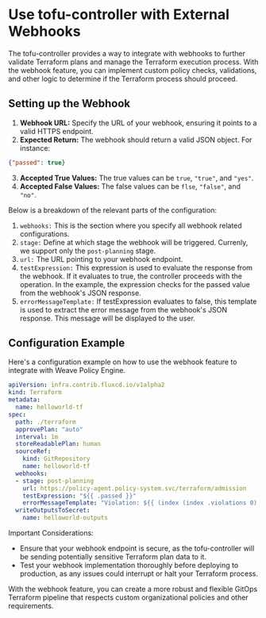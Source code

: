 # Use tofu-controller with External Webhooks

The tofu-controller provides a way to integrate with webhooks to further validate Terraform plans and manage the Terraform execution process. 
With the webhook feature, you can implement custom policy checks, validations, and other logic to determine if the Terraform process should proceed.

## Setting up the Webhook

1. **Webhook URL:** Specify the URL of your webhook, ensuring it points to a valid HTTPS endpoint.
2. **Expected Return:** The webhook should return a valid JSON object. For instance:
```json
{"passed": true}
```
3. **Accepted True Values:** The true values can be `true`, `"true"`, and `"yes"`.
4. **Accepted False Values:** The false values can be `flse`, `"false"`, and `"no"`.

Below is a breakdown of the relevant parts of the configuration:

1. `webhooks:` This is the section where you specify all webhook related configurations.
2. `stage:` Define at which stage the webhook will be triggered. Currenly, we support only the `post-planning` stage.
3. `url:` The URL pointing to your webhook endpoint.
4. `testExpression:` This expression is used to evaluate the response from the webhook. If it evaluates to true, the controller proceeds with the operation. In the example, the expression checks for the passed value from the webhook's JSON response.
5. `errorMessageTemplate:` If testExpression evaluates to false, this template is used to extract the error message from the webhook's JSON response. This message will be displayed to the user.

## Configuration Example

Here's a configuration example on how to use the webhook feature to integrate with Weave Policy Engine.
```yaml
apiVersion: infra.contrib.fluxcd.io/v1alpha2
kind: Terraform
metadata:
  name: helloworld-tf
spec:
  path: ./terraform
  approvePlan: "auto"
  interval: 1m
  storeReadablePlan: human
  sourceRef:
    kind: GitRepository
    name: helloworld-tf
  webhooks:
  - stage: post-planning
    url: https://policy-agent.policy-system.svc/terraform/admission
    testExpression: "${{ .passed }}"
    errorMessageTemplate: "Violation: ${{ (index (index .violations 0).occurrences 0).message }}"
  writeOutputsToSecret:
    name: helloworld-outputs
```

Important Considerations:

- Ensure that your webhook endpoint is secure, as the tofu-controller will be sending potentially sensitive Terraform plan data to it.
- Test your webhook implementation thoroughly before deploying to production, as any issues could interrupt or halt your Terraform process.

With the webhook feature, you can create a more robust and flexible GitOps Terraform pipeline that respects custom organizational policies and other requirements.
